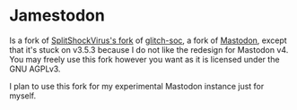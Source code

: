 # Jamestodon

Is a fork of
[SplitShockVirus's fork](https://github.com/SplitShockVirus/mastodon) of
[glitch-soc](https://github.com/glitch-soc/mastodon), a fork of
[Mastodon](https://github.com/mastodon/mastodon), except that it's stuck on
v3.5.3 because I do not like the redesign for Mastodon v4. You may freely use
this fork however you want as it is licensed under the GNU AGPLv3.

I plan to use this fork for my experimental Mastodon instance just for myself.
